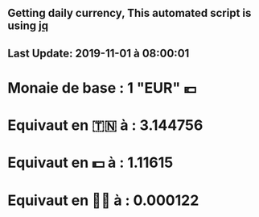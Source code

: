 ## Getting daily currency, This automated script is using [jq](https://stedolan.github.io/jq/)
## Last Update:  2019-11-01 à 08:00:01
 # Monaie de base : 1 "EUR" 💶 
 # Equivaut en 🇹🇳 à :  3.144756 
 # Equivaut en 💵 à : 1.11615
 # Equivaut en 🐱‍💻 à :  0.000122
